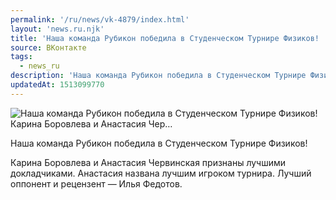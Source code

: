 ```yaml
---
permalink: '/ru/news/vk-4879/index.html'
layout: 'news.ru.njk'
title: 'Наша команда Рубикон победила в Студенческом Турнире Физиков!  Карина Боровлева и Анастасия Чер'
source: ВКонтакте
tags:
  - news_ru
description: 'Наша команда Рубикон победила в Студенческом Турнире Физиков!  Карина Боровлева и Анастасия Чер…'
updatedAt: 1513099770
---
```

![Наша команда Рубикон победила в Студенческом Турнире Физиков!  Карина Боровлева и Анастасия Чер…](https://sun9-12.userapi.com/impf/c830308/v830308596/e64c/1QwYMb_BK5U.jpg?size=1080x810&quality=96&proxy=1&sign=175226ef5188d7e9b894cf467b9c4fad&c_uniq_tag=TVAI7UESEEjXiQm6nbg2wOyir7BK9zq8SjuAqowghSI&type=album)

Наша команда Рубикон победила в Студенческом Турнире Физиков!

Карина Боровлева и Анастасия Червинская признаны лучшими докладчиками. Анастасия названа лучшим игроком турнира. Лучший оппонент и рецензент — Илья Федотов.
